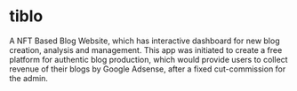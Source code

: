 # tiblo
A NFT Based Blog Website, which has interactive dashboard for new blog creation, analysis and management. This app was initiated to create a free platform for authentic blog production, which would provide users to collect revenue of their blogs by Google Adsense, after a fixed cut-commission for the admin.
